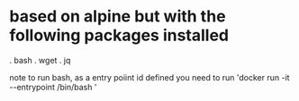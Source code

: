 # based on alpine but with the following packages installed

. bash
. wget
. jq

note to run bash, as a entry poiint id defined you need to run 'docker run -it --entrypoint /bin/bash <image>'
